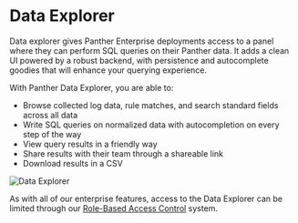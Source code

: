 # Data Explorer
Data explorer gives Panther Enterprise deployments access to a panel where they can perform SQL queries on their Panther
data. It adds a clean UI powered by a robust backend, with persistence and autocomplete goodies that will enhance your querying experience.

With Panther Data Explorer, you are able to:

* Browse collected log data, rule matches, and search standard fields across all data
* Write SQL queries on normalized data with autocompletion on every step of the way
* View query results in a friendly way
* Share results with their team through a shareable link
* Download results in a CSV

![Data Explorer](../.gitbook/assets/data-explorer.png)

As with all of our enterprise features, access to the Data Explorer can be limited through our 
[Role-Based Access Control](./rbac.md) system.
